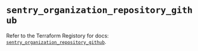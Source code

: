 # `sentry_organization_repository_github`

Refer to the Terraform Registory for docs: [`sentry_organization_repository_github`](https://registry.terraform.io/providers/jianyuan/sentry/0.12.3/docs/resources/organization_repository_github).
